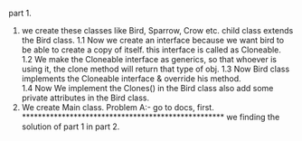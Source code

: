   part 1.
1. we create these classes like Bird, Sparrow, Crow etc.  child class extends the Bird class. 
        1.1     Now we create an interface because we want bird to be able to create a copy of itself.
                        this interface is called as Cloneable. 
        1.2     We make the Cloneable interface as generics, so that whoever is using it, the clone method will return that type of obj. 
        1.3     Now Bird class implements the Cloneable interface & override his method.        
        1.4     Now We implement the Clones() in the Bird class also add some private attributes in the Bird class.
2.   We create Main class.
Problem A:-   go to docs, first.
            ***************************************************
   we finding the solution of part 1 in part 2. 
